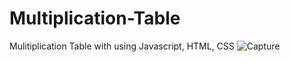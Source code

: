 # Multiplication-Table
 Mulitiplication Table with using Javascript, HTML, CSS
![Capture](https://github.com/Vikramg01/Multiplication-Table/assets/140692659/4806c383-3d44-4161-980e-259231d90470)
